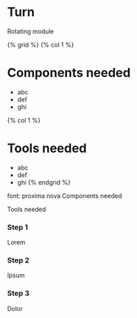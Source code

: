# Turn

Rotating module

{% grid %}
  {% col 1 %}
  # Components needed
  * abc
  * def
  * ghi

  {% col 1 %}
  # Tools needed
  * abc
  * def
  * ghi
{% endgrid %}


font: proxima nova
Components needed

Tools needed


### Step 1
Lorem

### Step 2
Ipsum

### Step 3
Dolor
